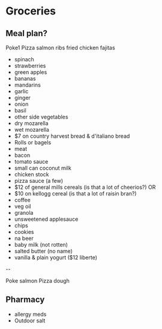 
# Groceries

## Meal plan?

Poke1
Pizza
salmon
ribs
fried chicken
fajitas


- spinach
- strawberries
- green apples
- bananas
- mandarins
- garlic
- ginger
- onion
- basil
- other side vegetables
- dry mozarella
- wet mozarella
- $7 on country harvest bread & d'italiano bread
- Rolls or bagels
- meat
- bacon
- tomato sauce
- small can coconut milk
- chicken stock
- pizza sauce (a few)
- $12 of general mills cereals (is that a lot of cheerios?) OR
- $10 on kellogg cereal (is that a lot of raisin bran?)
- coffee
- veg oil
- granola
- unsweetened applesauce
- chips
- cookies
- na beer
- baby milk (not rotten)
- salted butter (no name)
- vanilla & plain yogurt ($12 liberte)

--

Poke salmon
Pizza dough

## Pharmacy

- allergy meds
- Outdoor salt
